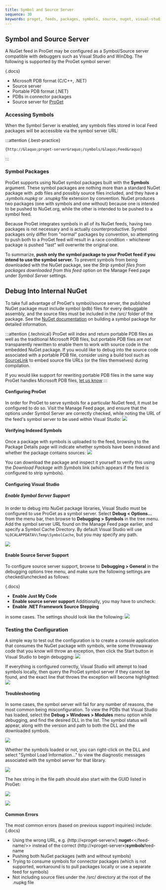 ```yaml
---
title: Symbol and Source Server
sequence: 30
keywords: proget, feeds, packages, symbols, source, nuget, visual-studio-online
---
```



## Symbol and Source Server
A NuGet feed in ProGet may be configured as a Symbol/Source server compatible with debuggers such as Visual Studio and WinDbg. The following is supported by the ProGet symbol server:

{.docs}

- Microsoft PDB format (C/C++, .NET)
- Source server
- Portable PDB format (.NET)
- PDBs in connector packages
- Source server for [ProGet](/support/documentation/proget/installation/installation-guide/linux-docker)

### Accessing Symbols

When the Symbol Server is enabled, any symbols files stored in local Feed packages will be accessible via the symbol server URL:

:::attention {.best-practice}
```
{http://&laquo;proget-server&raquo;/symbols/&laquo;Feed&raquo}
```
:::

### Symbol Packages

ProGet supports using NuGet symbol packages built with the **Symbols** argument. These symbol packages are nothing more than a standard NuGet package with .pdb files and possibly source files included, and they have a *.symbols.nupkg* or *.snupkg* file extension by convention. NuGet produces two packages (one with symbols and one without) because one is intended to be pushed to NuGet.org, while the other is intended to be pushed to a symbol feed.

Because ProGet integrates symbols in all of its NuGet feeds, having two packages is not necessary and is actually counterproductive. Symbol packages only differ from "normal" packages by convention, so attempting to push both to a ProGet feed will result in a race condition - whichever package is pushed "last" will overwrite the original one.

To summarize, **push only the symbol package to your ProGet feed if you intend to use the symbol server.** To prevent symbols from being downloaded with the NuGet package, see the *Strip symbol files from packages downloaded from this feed* option on the Manage Feed page under *Symbol Server* settings.

## Debug Into Internal NuGet

To take full advantage of ProGet's symbol/source server, the published NuGet package must include symbol (pdb)
files for every debuggable assembly, and the source files must be included in the /src/ folder of the
package. See the <a href="http://docs.nuget.org/docs/creating-packages/creating-and-publishing-a-symbol-package">NuGet documentation</a>
on building a symbol package for detailed information.

:::attention {.technical}
ProGet will index and return portable PDB files as well as the traditional Microsoft PDB files, but portable PDB files are <em>not</em> transparently rewritten to enable them to work with source code in the embedded NuGet package. If you would like to debug into the source code associated with a portable PDB file, consider using a build tool such as [SourceLink](https://github.com/ctaggart/SourceLink) to embed source file URLs (or the files themselves) during compilation.

If you would like support for rewriting portable PDB files in the same way ProGet handles Microsoft PDB files, [let us know](/contact)
:::

#### Configuring ProGet

In order for ProGet to serve symbols for a particular NuGet feed, it must be configured to do so. Visit the Manage Feed page, and ensure that the options under Symbol Server are correctly checked, while noting the URL of the feed's symbol server to be used within Visual Studio:
![](/resources/documentation/proget/symbols/feed-configuration.png)

#### Verifying Indexed Symbols

Once a package with symbols is uploaded to the feed, browsing to the Package Details page will indicate whether symbols have been indexed and whether the package contains sources:
![](/resources/documentation/proget/symbols/package-details.png)

You can download the package and inspect it yourself to verify this using the <em>Download Package with Symbols</em> link (which appears if the feed is configured to strip symbols).

#### Configuring Visual Studio
##### Enable Symbol Server Support
In order to debug into NuGet package libraries, Visual Studio must be configured to use ProGet as a symbol server. Select **Debug < Options...** from the menu bar, then browse to **Debugging > Symbols** in the tree menu. Add the symbol server URL found on the Manage Feed page earlier, and specify a Symbol Cache Directory. By default Visual Studio will use ```%LOCALAPPDATA%\Temp\SymbolCache```, but you may specify any path.

![](/resources/documentation/proget/symbols/enable-symbol-server.png)

#### Enable Source Server Support

To configure source server support, browse to **Debugging > General** in the debugging options tree menu, and make sure the following settings are checked/unchecked as follows:

{.docs}
- **Enable Just My Code**
- **Enable source server support**
Additionally, you may have to uncheck:
- **Enable .NET Framework Source Stepping**


in some cases. The settings should look like the following:
![](/resources/documentation/proget/symbols/debug-settings.png)

### Testing the Configuration

A simple way to test out the configuration is to create a console application that consumes the NuGet package with symbols, write some throwaway code that you know will throw an exception, then click the Start button in Visual Studio to begin debugging:
![](/resources/documentation/proget/symbols/code1.png)

If everything is configured correctly, Visual Studio will attempt to load symbols locally, then query the ProGet symbol server if they cannot be found, and the exact line that throws the exception will become highlighted:
![](/resources/documentation/proget/symbols/code2.png)

#### Troubleshooting

In some cases, the symbol server will fail for any number of reasons, the most common being misconfiguration. To view the
PDBs that Visual Studio has loaded, select the  **Debug > Windows > Modules** menu option while debugging, and find the desired DLL in the list. The symbol status will appear, along with the version and path to both the DLL and the downloaded symbols.

![](/resources/documentation/proget/symbols/modules.png)

Whether the symbols loaded or not, you can right-click on the DLL and select "Symbol Load Information..." to view the diagnostic messages associated with the symbol server for that library.

![](/resources/documentation/proget/symbols/symbol-load-info.png)

The hex string in the file path should also start with the GUID listed in ProGet:

![](/resources/documentation/proget/symbols/hex.png)

![](/resources/documentation/proget/symbols/guid.png)

#### Common Errors

The most common errors (based on previous support inquiries) include:
{.docs}

- Using the wrong URL, e.g. (http://&laquo;proget-server&raquo;/) **nuget**<</feed-name/>> instead of the correct (http://&laquo;proget-server&raquo;)<strong>symbols</strong>feed-name
- Pushing both NuGet packages (with and without symbols)
- Trying to consume symbols for connector packages (which is not supported, workaround is to pull packages locally or use a separate feed for symbols)
- Not including source files under the /src/ directory at the root of the .nupkg file
